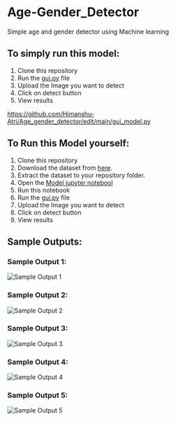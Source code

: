 # Age-Gender_Detector
Simple age and gender detector using Machine learning
## To simply run this model:
1. Clone this repository
2. Run the [gui.py](https://github.com/Himanshu-Atri/Age_gender_detector/edit/main/gui_model.py) file
3. Upload the Image you want to detect
4. Click on detect button
5. View results

https://github.com/Himanshu-Atri/Age_gender_detector/edit/main/gui_model.py

## To Run this Model yourself:
1. Clone this repository
2. Download the dataset from [here](https://www.kaggle.com/datasets/jangedoo/utkface-new). 
3. Extract the dataset to your repository folder.
4. Open the [Model jupyter notebool](https://github.com/utkarshshri1016/Age-Gender_Detector/blob/main/Model.ipynb)
5. Run this notebook
6. Run the [gui.py](https://github.com/Himanshu-Atri/Age_gender_detector/edit/main/gui_model.py) file
7. Upload the Image you want to detect
8. Click on detect button
9. View results

## Sample Outputs:
### Sample Output 1:
![Sample Output 1](https://github.com/utkarshshri1016/Age-Gender_Detector/blob/main/output-1.PNG)
### Sample Output 2:
![Sample Output 2](https://github.com/utkarshshri1016/Age-Gender_Detector/blob/main/output-2.PNG)
### Sample Output 3:
![Sample Output 3](https://github.com/utkarshshri1016/Age-Gender_Detector/blob/main/output-3.PNG)
### Sample Output 4:
![Sample Output 4](https://github.com/utkarshshri1016/Age-Gender_Detector/blob/main/output-4.PNG)
### Sample Output 5:
![Sample Output 5](https://github.com/utkarshshri1016/Age-Gender_Detector/blob/main/output-5.PNG)
